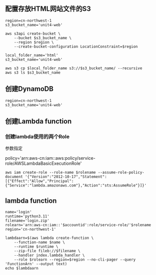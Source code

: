 ## 配置存放HTML网站文件的S3
```
region=cn-northwest-1
s3_bucket_name='unit4-web'
```
```
aws s3api create-bucket \
    --bucket $s3_bucket_name \
    --region $region \
    --create-bucket-configuration LocationConstraint=$region
```


```
local_folder_name='html'
s3_bucket_name='unit4-web'
```
```
aws s3 cp $local_folder_name s3://$s3_bucket_name/ --recursive
aws s3 ls $s3_bucket_name
```
## 创建DynamoDB
```
region=cn-northwest-1
s3_bucket_name='unit4-web'
```

## 创建Lambda function
### 创建lambda使用的两个Role
参数指定

policy='arn:aws-cn:iam::aws:policy/service-role/AWSLambdaBasicExecutionRole'

```
aws iam create-role --role-name $rolename --assume-role-policy-document '{"Version":"2012-10-17","Statement":[{"Effect":"Allow","Principal":{"Service":"lambda.amazonaws.com"},"Action":"sts:AssumeRole"}]}'

```
## lambda function
```
name='login'
runtime='python3.11'
filename='login.zip'
rolearn='arn:aws-cn:iam::'$accountid':role/service-role/'$rolename
region='cn-northwest-1'

```

```
lambdaarn=$(aws lambda create-function \
    --function-name $name \
    --runtime $runtime \
    --zip-file fileb://$filename \
    --handler index.lambda_handler \
    --role $rolearn --region=$region --no-cli-pager --query 'FunctionArn' --output text)
echo $lambdaarn
```
